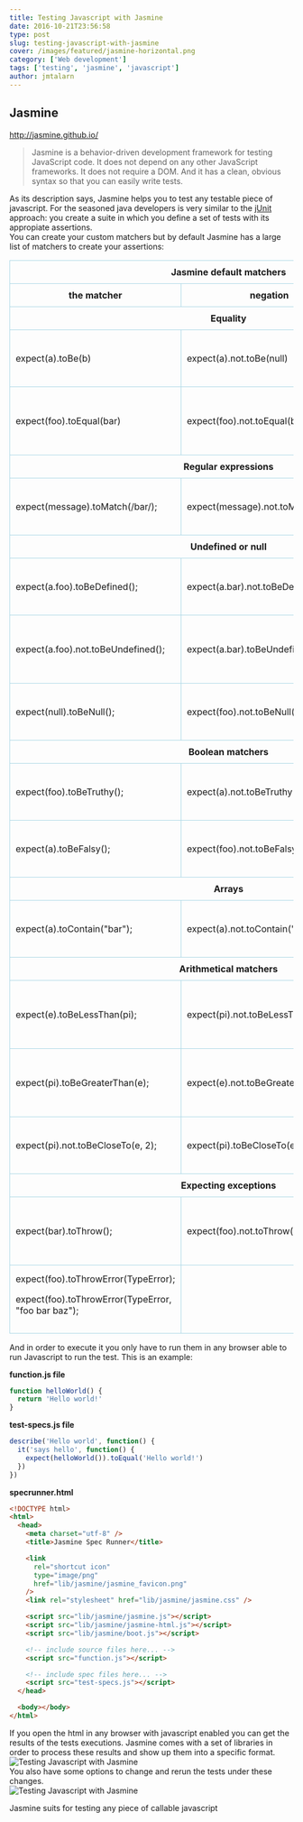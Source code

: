 ```yaml
---
title: Testing Javascript with Jasmine
date: 2016-10-21T23:56:58
type: post
slug: testing-javascript-with-jasmine
cover: /images/featured/jasmine-horizontal.png
category: ['Web development']
tags: ['testing', 'jasmine', 'javascript']
author: jmtalarn
---
```


## Jasmine

<a href="http://jasmine.github.io/" target="\_blank">http://jasmine.github.io/</a>
<blockquote>Jasmine is a behavior-driven development framework for testing JavaScript code. It does not depend on any other JavaScript frameworks. It does not require a DOM. And it has a clean, obvious syntax so that you can easily write tests.</blockquote>
<!--more-->
<p>As its description says, Jasmine helps you to test any testable piece of javascript. For the seasoned java developers is very similar to the <a href="http://junit.org/junit4/">jUnit</a> approach: you create a suite in which you define a set of tests with its appropiate assertions.<br />
You can create your custom matchers but by default Jasmine has a large list of matchers to create your assertions:</p>
<style>
.jasmine-matchers th, .jasmine-matchers td{ border: 1px solid lightblue; padding: 10px;}<br />
.jasmine-matchers td{ font-family: monospace; font-size: 0.8em; }<br />
.jasmine-matchers th{ text-align: left; text-transform: uppercase; }</p>
</style>
<table class="jasmine-matchers">
<thead>
<tr>
<th colspan="3">Jasmine default matchers</th>
</tr>
<tr>
<th>the matcher</th>
<th>negation</th>
<th>Expectation</th>
</tr>
</thead>
<tbody>
<tr>
<th colspan="3">Equality</th>
</tr>
<tr>
<td>expect(a).toBe(b)</td>
<td>expect(a).not.toBe(null)</td>
<td>The 'toBe' matcher compares with ===</td>
</tr>
<tr>
<td>expect(foo).toEqual(bar)</td>
<td>expect(foo).not.toEqual(bar)</td>
<td>The 'toEqual' matcher. Works for simple literals and variables and also for objects</td>
</tr>
<tr>
<th colspan="3">Regular expressions</th>
</tr>
<tr>
<td>expect(message).toMatch(/bar/);</td>
<td>expect(message).not.toMatch(/quux/);</td>
<td>The 'toMatch' matcher is for regular expressions</td>
</tr>
<tr>
<th colspan="3">Undefined or null</th>
</tr>
<tr>
<td>expect(a.foo).toBeDefined();</td>
<td>expect(a.bar).not.toBeDefined();</td>
<td>The 'toBeDefined' matcher compares against `undefined`</td>
</tr>
<tr>
<td>expect(a.foo).not.toBeUndefined();</td>
<td>expect(a.bar).toBeUndefined();</td>
<td>The `toBeUndefined` matcher compares against `undefined`</td>
</tr>
<tr>
<td>expect(null).toBeNull();</td>
<td>expect(foo).not.toBeNull();</td>
<td>The 'toBeNull' matcher compares against null</td>
</tr>
<tr>
<th colspan="3">Boolean matchers</th>
</tr>
<tr>
<td>expect(foo).toBeTruthy();</td>
<td>expect(a).not.toBeTruthy();</td>
<td>The 'toBeTruthy' matcher is for boolean casting testing</td>
</tr>
<tr>
<td>expect(a).toBeFalsy();</td>
<td>expect(foo).not.toBeFalsy();</td>
<td>"The 'toBeFalsy' matcher is for boolean casting testing</td>
</tr>
<tr>
<th colspan="3">Arrays</th>
</tr>
<tr>
<td>expect(a).toContain("bar");</td>
<td>expect(a).not.toContain("quux");</td>
<td>The 'toContain' matcher is for finding an item in an Array</td>
</tr>
<tr>
<th colspan="3">Arithmetical matchers</th>
</tr>
<tr>
<td>expect(e).toBeLessThan(pi);</td>
<td>expect(pi).not.toBeLessThan(e);</td>
<td>The 'toBeLessThan' matcher is for mathematical comparisons</td>
</tr>
<tr>
<td>expect(pi).toBeGreaterThan(e);</td>
<td>expect(e).not.toBeGreaterThan(pi);</td>
<td>The 'toBeGreaterThan' matcher is for mathematical comparisons</td>
</tr>
<tr>
<td>expect(pi).not.toBeCloseTo(e, 2);</td>
<td>expect(pi).toBeCloseTo(e, 0);</td>
<td>The 'toBeCloseTo' matcher is for precision math comparison</td>
</tr>
<tr>
<th colspan="3">Expecting exceptions</th>
</tr>
<tr>
<td>expect(bar).toThrow();</td>
<td>expect(foo).not.toThrow();</td>
<td>The 'toThrow' matcher is for testing if a function throws an exception</td>
</tr>
<tr>
<td>expect(foo).toThrowError(TypeError);</p>
<p>expect(foo).toThrowError(TypeError, "foo bar baz");</td>
<td></td>
<td>The 'toThrowError' matcher is for testing a specific thrown exception</td>
</tr>
</tbody>
</table>
<p>And in order to execute it you only have to run them in any browser able to run Javascript to run the test. This is an example:</p>
<p><strong>function.js file</strong></p>

```javascript
function helloWorld() {
  return 'Hello world!'
}
```

<p><strong>test-specs.js file</strong></p>

```javascript
describe('Hello world', function() {
  it('says hello', function() {
    expect(helloWorld()).toEqual('Hello world!')
  })
})
```

<p><strong>specrunner.html</strong></p>

```html
<!DOCTYPE html>
<html>
  <head>
    <meta charset="utf-8" />
    <title>Jasmine Spec Runner</title>

    <link
      rel="shortcut icon"
      type="image/png"
      href="lib/jasmine/jasmine_favicon.png"
    />
    <link rel="stylesheet" href="lib/jasmine/jasmine.css" />

    <script src="lib/jasmine/jasmine.js"></script>
    <script src="lib/jasmine/jasmine-html.js"></script>
    <script src="lib/jasmine/boot.js"></script>

    <!-- include source files here... -->
    <script src="function.js"></script>

    <!-- include spec files here... -->
    <script src="test-specs.js"></script>
  </head>

  <body></body>
</html>
```

<p>If you open the html in any browser with javascript enabled you can get the results of the tests executions. Jasmine comes with a set of libraries in order to process these results and show up them into a specific format.<br />
<img src="../images/2016-10-15-01_56_10-Jasmine-Spec-Runner----Microsoft-Edge.png" alt="Testing Javascript with Jasmine" /><br />
You also have some options to change and rerun the tests under these changes.<br />
<img src="../images/2016-10-15-01_56_38-Jasmine-Spec-Runner----Microsoft-Edge.png" alt="Testing Javascript with Jasmine" /></p>
<p><span class="note">Jasmine suits for testing any piece of callable javascript</span></p>
